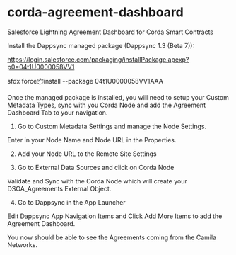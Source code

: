 # corda-agreement-dashboard
Salesforce Lightning Agreement Dashboard for Corda Smart Contracts

Install the Dappsync managed package (Dappsync 1.3 (Beta 7)):

https://login.salesforce.com/packaging/installPackage.apexp?p0=04t1U0000058VV1

sfdx force:package:install --package 04t1U0000058VV1AAA

Once the managed package is installed, you will need to setup your Custom Metadata Types, sync with you Corda Node and add the Agreement Dashboard Tab to your navigation.

1. Go to Custom Metadata Settings and manage the Node Settings.

Enter in your Node Name and Node URL in the Properties.

2. Add your Node URL to the Remote Site Settings

3. Go to External Data Sources and click on Corda Node

Validate and Sync with the Corda Node which will create your DSOA_Agreements External Object.

4. Go to Dappsync in the App Launcher

Edit Dappsync App Navigation Items and Click Add More Items to add the Agreement Dashboard.

You now should be able to see the Agreements coming from the Camila Networks.
